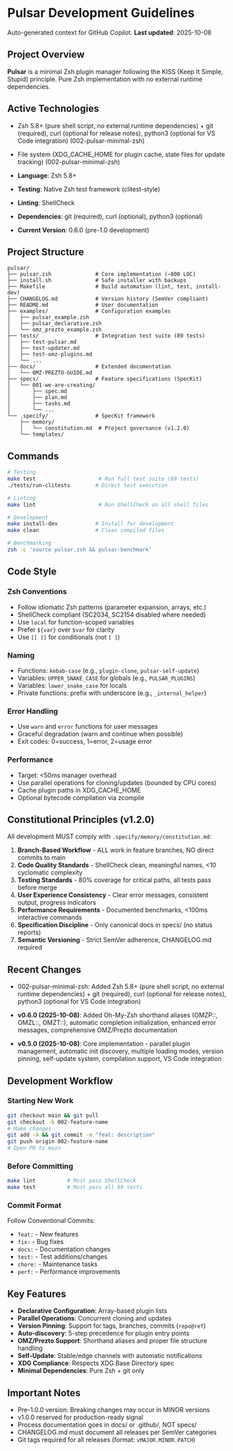 # Pulsar Development Guidelines

Auto-generated context for GitHub Copilot. **Last updated**: 2025-10-08

## Project Overview

**Pulsar** is a minimal Zsh plugin manager following the KISS (Keep It Simple, Stupid) principle. Pure Zsh implementation with no external runtime dependencies.

## Active Technologies
- Zsh 5.8+ (pure shell script, no external runtime dependencies) + git (required), curl (optional for release notes), python3 (optional for VS Code integration) (002-pulsar-minimal-zsh)
- File system (XDG_CACHE_HOME for plugin cache, state files for update tracking) (002-pulsar-minimal-zsh)

- **Language**: Zsh 5.8+
- **Testing**: Native Zsh test framework (clitest-style)
- **Linting**: ShellCheck
- **Dependencies**: git (required), curl (optional), python3 (optional)
- **Current Version**: 0.6.0 (pre-1.0 development)

## Project Structure

```
pulsar/
├── pulsar.zsh              # Core implementation (~800 LOC)
├── install.sh              # Safe installer with backups
├── Makefile                # Build automation (lint, test, install-dev)
├── CHANGELOG.md            # Version history (SemVer compliant)
├── README.md               # User documentation
├── examples/               # Configuration examples
│   ├── pulsar_example.zsh
│   ├── pulsar_declarative.zsh
│   └── omz_prezto_example.zsh
├── tests/                  # Integration test suite (89 tests)
│   ├── test-pulsar.md
│   ├── test-updater.md
│   ├── test-omz-plugins.md
│   └── ...
├── docs/                   # Extended documentation
│   └── OMZ-PREZTO-GUIDE.md
├── specs/                  # Feature specifications (SpecKit)
│   └── 001-we-are-creating/
│       ├── spec.md
│       ├── plan.md
│       ├── tasks.md
│       └── ...
└── .specify/               # SpecKit framework
    ├── memory/
    │   └── constitution.md  # Project governance (v1.2.0)
    └── templates/
```

## Commands

```bash
# Testing
make test                    # Run full test suite (89 tests)
./tests/run-clitests        # Direct test execution

# Linting
make lint                    # Run ShellCheck on all shell files

# Development
make install-dev            # Install for development
make clean                  # Clean compiled files

# Benchmarking
zsh -c 'source pulsar.zsh && pulsar-benchmark'
```

## Code Style

### Zsh Conventions
- Follow idiomatic Zsh patterns (parameter expansion, arrays, etc.)
- ShellCheck compliant (SC2034, SC2154 disabled where needed)
- Use `local` for function-scoped variables
- Prefer `${var}` over `$var` for clarity
- Use `[[ ]]` for conditionals (not `[ ]`)

### Naming
- Functions: `kebab-case` (e.g., `plugin-clone`, `pulsar-self-update`)
- Variables: `UPPER_SNAKE_CASE` for globals (e.g., `PULSAR_PLUGINS`)
- Variables: `lower_snake_case` for locals
- Private functions: prefix with underscore (e.g., `_internal_helper`)

### Error Handling
- Use `warn` and `error` functions for user messages
- Graceful degradation (warn and continue when possible)
- Exit codes: 0=success, 1=error, 2=usage error

### Performance
- Target: <50ms manager overhead
- Use parallel operations for cloning/updates (bounded by CPU cores)
- Cache plugin paths in XDG_CACHE_HOME
- Optional bytecode compilation via zcompile

## Constitutional Principles (v1.2.0)

All development MUST comply with `.specify/memory/constitution.md`:

1. **Branch-Based Workflow** - ALL work in feature branches, NO direct commits to main
2. **Code Quality Standards** - ShellCheck clean, meaningful names, <10 cyclomatic complexity
3. **Testing Standards** - 80% coverage for critical paths, all tests pass before merge
4. **User Experience Consistency** - Clear error messages, consistent output, progress indicators
5. **Performance Requirements** - Documented benchmarks, <100ms interactive commands
6. **Specification Discipline** - Only canonical docs in specs/ (no status reports)
7. **Semantic Versioning** - Strict SemVer adherence, CHANGELOG.md required

## Recent Changes
- 002-pulsar-minimal-zsh: Added Zsh 5.8+ (pure shell script, no external runtime dependencies) + git (required), curl (optional for release notes), python3 (optional for VS Code integration)

- **v0.6.0 (2025-10-08)**: Added Oh-My-Zsh shorthand aliases (OMZP::, OMZL::, OMZT::), automatic completion initialization, enhanced error messages, comprehensive OMZ/Prezto documentation
- **v0.5.0 (2025-10-08)**: Core implementation - parallel plugin management, automatic init discovery, multiple loading modes, version pinning, self-update system, compilation support, VS Code integration

## Development Workflow

### Starting New Work
```bash
git checkout main && git pull
git checkout -b 002-feature-name
# Make changes
git add -A && git commit -m "feat: description"
git push origin 002-feature-name
# Open PR to main
```

### Before Committing
```bash
make lint          # Must pass ShellCheck
make test          # Must pass all 89 tests
```

### Commit Format
Follow Conventional Commits:
- `feat:` - New features
- `fix:` - Bug fixes
- `docs:` - Documentation changes
- `test:` - Test additions/changes
- `chore:` - Maintenance tasks
- `perf:` - Performance improvements

## Key Features

- **Declarative Configuration**: Array-based plugin lists
- **Parallel Operations**: Concurrent cloning and updates
- **Version Pinning**: Support for tags, branches, commits (`repo@ref`)
- **Auto-discovery**: 5-step precedence for plugin entry points
- **OMZ/Prezto Support**: Shorthand aliases and proper file structure handling
- **Self-Update**: Stable/edge channels with automatic notifications
- **XDG Compliance**: Respects XDG Base Directory spec
- **Minimal Dependencies**: Pure Zsh + git only

## Important Notes

- Pre-1.0.0 version: Breaking changes may occur in MINOR versions
- v1.0.0 reserved for production-ready signal
- Process documentation goes in docs/ or .github/, NOT specs/
- CHANGELOG.md must document all releases per SemVer categories
- Git tags required for all releases (format: `vMAJOR.MINOR.PATCH`)

<!-- MANUAL ADDITIONS START -->
<!-- Add any project-specific guidance here that should persist across updates -->
<!-- MANUAL ADDITIONS END -->
